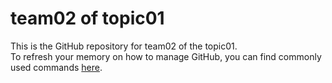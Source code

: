 # team02 of topic01 
 This is the GitHub repository for team02 of the topic01.  
 To refresh your memory on how to manage GitHub, you can find commonly used commands [here](https://github.com/joshnh/Git-Commands). 